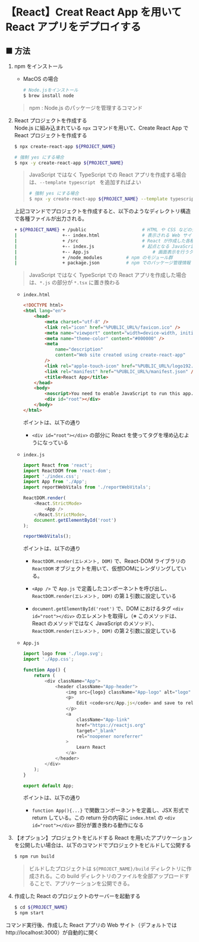 # 【React】Creat React App を用いて React アプリをデプロイする

## ■ 方法

1. npm をインストール
	- MacOS の場合
		```sh
		# Node.jsをインストール
		$ brew install node
		```
	> npm : Node.js のパッケージを管理するコマンド

1. React プロジェクトを作成する<br>
  Node.js に組み込まれている `npx` コマンドを用いて、Create React App で React プロジェクトを作成する

	```sh
	$ npx create-react-app ${PROJECT_NAME}
	```
	```sh
	# 強制 yes にする場合
	$ npx -y create-react-app ${PROJECT_NAME}
	```

	> JavaScript ではなく TypeScript での React アプリを作成する場合は、`--template typescript ` を追加すればよい
	> ```sh
	> # 強制 yes にする場合
	> $ npx -y create-react-app ${PROJECT_NAME} --template typescript 
	> ```	

	上記コマンドでプロジェクトを作成すると、以下のようなディレクトリ構造で各種ファイルが出力される。

	```sh
	+ ${PROJECT_NAME} + /public         			# HTML や CSS などの公開ファイル
	|                 +-- index.html    			# 表示される Web サイト。
	|                 + /src            			# React が作成した各種ソースファイル
	|                 +-- index.js    				# 起点となる JavaScript。index.html から呼び出される
	|                 +-- App.js    					# 画面表示を行うクラスのコンポーネント。index.js から呼び出される
	|                 + /node_modules         # npm のモジュール群  
	|                 + package.json          # npm でのパッケージ管理情報
	```
	
	> JavaScript ではなく TypeScript での React アプリを作成した場合は、`*.js` の部分が `*.tsx` に置き換わる

	- `index.html`<br>
		```html
		<!DOCTYPE html>
		<html lang="en">
			<head>
				<meta charset="utf-8" />
				<link rel="icon" href="%PUBLIC_URL%/favicon.ico" />
				<meta name="viewport" content="width=device-width, initial-scale=1" />
				<meta name="theme-color" content="#000000" />
				<meta
					name="description"
					content="Web site created using create-react-app"
				/>
				<link rel="apple-touch-icon" href="%PUBLIC_URL%/logo192.png" />
				<link rel="manifest" href="%PUBLIC_URL%/manifest.json" />
				<title>React App</title>
			</head>
			<body>
				<noscript>You need to enable JavaScript to run this app.</noscript>
				<div id="root"></div>
			</body>
		</html>
		```

		ポイントは、以下の通り

		- `<div id="root"></div>` の部分に React を使ってタグを埋め込むようになっている

	- `index.js`
		```js
		import React from 'react';
		import ReactDOM from 'react-dom';
		import './index.css';
		import App from './App';													// App.js で定義したコンポーネントを import
		import reportWebVitals from './reportWebVitals';

		ReactDOM.render(
			<React.StrictMode>
				<App />
			</React.StrictMode>,
			document.getElementById('root')
		);

		reportWebVitals();
		```

		ポイントは、以下の通り

		- `ReactDOM.render(エレメント, DOM)` で、React-DOM ライブラリの `ReactDOM` オブジェクトを用いて、仮想DOMにレンダリングしている。

		- `<App />` で `App.js` で定義したコンポーネントを呼び出し、`ReactDOM.render(エレメント, DOM)` の第１引数に設定している

		- `document.getElementById('root')` で、DOM におけるタグ `<div id="root"></div>` のエレメントを取得し（※ このメソッドは、React のメソッドではなく JavaScript のメソッド）、`ReactDOM.render(エレメント, DOM)` の第２引数に設定している

	- `App.js`
		```js
		import logo from './logo.svg';
		import './App.css';

		function App() {
			return (
				<div className="App">
					<header className="App-header">
						<img src={logo} className="App-logo" alt="logo" />
						<p>
							Edit <code>src/App.js</code> and save to reload.
						</p>
						<a
							className="App-link"
							href="https://reactjs.org"
							target="_blank"
							rel="noopener noreferrer"
						>
							Learn React
						</a>
					</header>
				</div>
			);
		}

		export default App;
		```
		
		ポイントは、以下の通り

		- `function App(){...}` で関数コンポーネントを定義し、JSX 形式で return している。この return 分の内容に `index.html` の `<div id="root"></div>` 部分が置き換わる動作になる

1. 【オプション】プロジェクトをビルドする
	React を用いたアプリケーションを公開したい場合は、以下のコマンドでプロジェクトをビルドして公開する
	```sh
	$ npm run build
	```

	> ビルドしたプロジェクトは `${PROJECT_NAME}/build` ディレクトリに作成される。この build ディレクトリのファイルを全部アップロードすることで、アプリケーションを公開できる。

1. 作成した React のプロジェクトのサーバーを起動する
	```sh
	$ cd ${PROJECT_NAME}
	$ npm start
	```

  コマンド実行後、作成した React アプリの Web サイト（デフォルトでは http://localhost:3000）が自動的に開く

<!--
1. デプロイしたアプリの Web サイトにアクセスする
	```sh
	$ open http://localhost:3000
	```
-->

